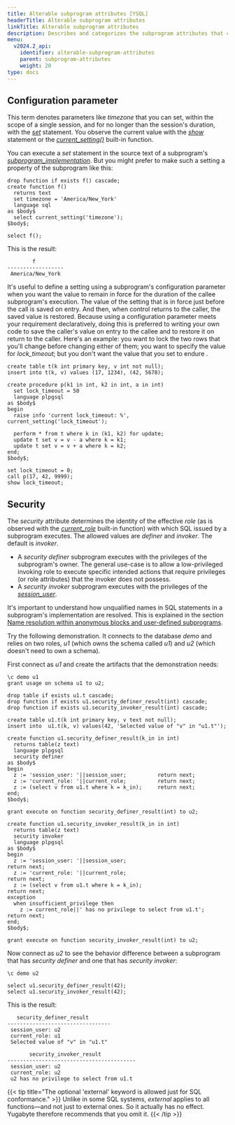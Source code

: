 ```yaml
---
title: Alterable subprogram attributes [YSQL]
headerTitle: Alterable subprogram attributes
linkTitle: Alterable subprogram attributes
description: Describes and categorizes the subprogram attributes that cab be changed with the ALTER statement  [YSQL].
menu:
  v2024.2_api:
    identifier: alterable-subprogram-attributes
    parent: subprogram-attributes
    weight: 20
type: docs
---
```


## Configuration parameter

This term denotes parameters like _timezone_ that you can set, within the scope of a single session, and for no longer than the session's duration, with the _[set](../../../the-sql-language/statements/cmd_set/)_ statement. You observe the current value with the _[show](../../../the-sql-language/statements/cmd_show/)_ statement or the _[current_setting()](https://www.postgresql.org/docs/11/functions-admin.html#FUNCTIONS-ADMIN-SET)_ built-in function.

You can execute a _set_ statement in the source text of a subprogram's _[subprogram_implementation](../../../syntax_resources/grammar_diagrams/#subprogram-implementation)_. But you might prefer to make such a setting a property of the subprogram like this:

```plpgsql
drop function if exists f() cascade;
create function f()
  returns text
  set timezone = 'America/New_York'
  language sql
as $body$
  select current_setting('timezone');
$body$;

select f();
```

This is the result:

```output
        f
------------------
 America/New_York
```

It's useful to define a setting using a subprogram's configuration parameter when you want the value to remain in force for the duration of the callee subprogram's execution. The value of the setting that is in force just before the call is saved on entry. And then, when control returns to the caller, the saved value is restored. Because using a configuration parameter meets your requirement declaratively, doing this is preferred to writing your own code to save the caller's value on entry to the callee and to restore it on return to the caller. Here's an example: you want to lock the two rows that you'll change before changing either of them; you want to specify the value for _lock_timeout_; but you don't want the value that you set to endure .

```plpgsql
create table t(k int primary key, v int not null);
insert into t(k, v) values (17, 1234), (42, 5678);

create procedure p(k1 in int, k2 in int, a in int)
  set lock_timeout = 50
  language plpgsql
as $body$
begin
  raise info 'current lock_timeout: %', current_setting('lock_timeout');

  perform * from t where k in (k1, k2) for update;
  update t set v = v - a where k = k1;
  update t set v = v + a where k = k2;
end;
$body$;

set lock_timeout = 0;
call p(17, 42, 9999);
show lock_timeout;
```

## Security

The _security_ attribute determines the identity of the effective _role_ (as is observed with the _[current_role](https://www.postgresql.org/docs/11/functions-info.html#FUNCTIONS-INFO-SESSION-TABLE)_ built-in function) with which SQL issued by a subprogram executes. The allowed values are _definer_ and _invoker_. The default is _invoker_.

- A _security definer_ subprogram executes with the privileges of the subprogram's owner. The general use-case is to allow a low-privileged invoking role to execute specific intended actions that require privileges (or role attributes) that the invoker does not possess.
- A _security invoker_ subprogram executes with the privileges of the _[session_user](https://www.postgresql.org/docs/11/functions-info.html#FUNCTIONS-INFO-SESSION-TABLE)_.

It's important to understand how unqualified names in SQL statements in a subprogram's implementation are resolved. This is explained in the section [Name resolution within anonymous blocks and user-defined subprograms](../../name-resolution-in-subprograms/).

Try the following demonstration. It connects to the database _demo_ and relies on two roles, _u1_ (which owns the schema called _u1_) and _u2_ (which doesn't need to own a schema).

First connect as _u1_ and create the artifacts that the demonstration needs:

```plpgsql
\c demo u1
grant usage on schema u1 to u2;

drop table if exists u1.t cascade;
drop function if exists u1.security_definer_result(int) cascade;
drop function if exists u1.security_invoker_result(int) cascade;

create table u1.t(k int primary key, v text not null);
insert into  u1.t(k, v) values(42, 'Selected value of "v" in "u1.t"');

create function u1.security_definer_result(k_in in int)
  returns table(z text)
  language plpgsql
  security definer
as $body$
begin
  z := 'session_user: '||session_user;          return next;
  z := 'current_role: '||current_role;          return next;
  z := (select v from u1.t where k = k_in);     return next;
end;
$body$;

grant execute on function security_definer_result(int) to u2;

create function u1.security_invoker_result(k_in in int)
  returns table(z text)
  security invoker
  language plpgsql
as $body$
begin
  z := 'session_user: '||session_user;                               return next;
  z := 'current_role: '||current_role;                               return next;
  z := (select v from u1.t where k = k_in);                          return next;
exception
  when insufficient_privilege then
    z := current_role||' has no privilege to select from u1.t';      return next;
end;
$body$;

grant execute on function security_invoker_result(int) to u2;
```

Now connect as _u2_ to see the behavior difference between a subprogram that has _security definer_ and one that has _security invoker_:

```plpgsql
\c demo u2

select u1.security_definer_result(42);
select u1.security_invoker_result(42);
```

This is the result:

```output
   security_definer_result
---------------------------------
 session_user: u2
 current_role: u1
 Selected value of "v" in "u1.t"

       security_invoker_result
-----------------------------------------
 session_user: u2
 current_role: u2
 u2 has no privilege to select from u1.t
```

{{< tip title="The optional 'external' keyword is allowed just for SQL conformance." >}}
Unlike in some SQL systems, _external_ applies to all functions—and not just to external ones. So it actually has no effect. Yugabyte therefore recommends that you omit it.
{{< /tip >}}
